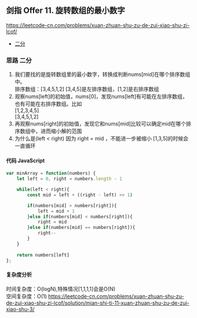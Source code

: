## 剑指 Offer 11. 旋转数组的最小数字
https://leetcode-cn.com/problems/xuan-zhuan-shu-zu-de-zui-xiao-shu-zi-lcof/
- [二分](#思路-二分)

### 思路 二分
1. 我们要找的是旋转数组里的最小数字，转换成判断nums[mid]在哪个排序数组中。  
排序数组：[3,4,5,1,2] [3,4,5]是左排序数组，[1,2]是右排序数组
2. 观察nums[left]的初始值，nums[0]，发现nums[left]有可能在左排序数组，也有可能在右排序数组。比如  
[1,2,3,4,5]  
[3,4,5,1,2]
3. 再观察nums[right]的初始值，发现它和nums[mid]比较可以确定mid在哪个排序数组中，进而缩小解的范围
4. 为什么是(left < right) 因为 right = mid ，不能进一步被缩小
[1,3,5]的时候会一直循环
#### 代码 JavaScript

```JavaScript
var minArray = function(numbers) {
    let left = 0, right = numbers.length - 1

    while(left < right){
        const mid = left + ((right - left) >> 1)

        if(numbers[mid] > numbers[right]){
            left = mid + 1
        }else if(numbers[mid] < numbers[right]){
            right = mid 
        }else if(numbers[mid] == numbers[right]){
            right--
        }
    }
    
    return numbers[left]
};

```

#### 复杂度分析
时间复杂度：O(logN),特殊情况[1,1,1,1]会是O(N) </br>
空间复杂度：O(1)
https://leetcode-cn.com/problems/xuan-zhuan-shu-zu-de-zui-xiao-shu-zi-lcof/solution/mian-shi-ti-11-xuan-zhuan-shu-zu-de-zui-xiao-shu-3/